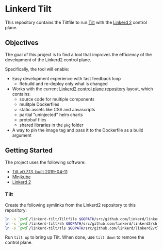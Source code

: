 # Linkerd Tilt
This repository contains the Tiltfile to run [Tilt](https://tilt.dev/) with the [Linkerd 2](https://linkerd.io/) control plane.

## Objectives
The goal of this project is to find a tool that improves the efficiency of the development of the Linkerd2 control plane.

Specifically, the tool will enable:
* Easy development experience with fast feedback loop
  * Rebuild and re-deploy only what is changed
* Works with the current [Linkerd2 control plane repository](https://github.com/linkerd/linkerd2) layout, which contains:
  * source code for multiple components
  * mulitple Dockerfiles
  * static assets like CSS and Javascripts
  * partial "uninjected" helm charts
  * protobuf files
  * shared libraries in the `pkg` folder
* A way to pin the image tag and pass it to the Dockerfile as a build argument

## Getting Started
The project uses the following software:

* [Tilt v0.7.13, built 2019-04-11](https://docs.tilt.dev/install.html)
* [Minikube](https://github.com/kubernetes/minikube)
* [Linkerd 2](https://linkerd.io/2/tasks/install/)

### Tilt

Create the following symlinks from the Linkerd2 repository to this repository:
```bash
ln -s `pwd`/linkerd-tilt/Tiltfile $GOPATH/src/github.com/linkerd/linkerd2/Tiltfile
ln -s `pwd`/linkerd-tilt/sh $GOPATH/src/github.com/linkerd/linkerd2/sh
ln -s `pwd`/linkerd-tilt/tls $GOPATH/src/github.com/linkerd/linkerd2/tls
```

Run `tilt up` to bring up Tilt. When done, use `tilt down` to remove the control plane.
